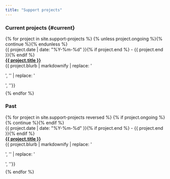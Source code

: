 ```yaml
---
title: "Support projects"
---
```

### Current projects {#current}

<ul style="padding-left: 0px;">
{% for project in site.support-projects %}
 {% unless project.ongoing %}{% continue %}{% endunless %}
 <li style="display: block; padding-bottom: 1ex;" date="{{ project.date }}" end="{{ project.end | default: project.date }}"><span class="small">{{ project.date | date: "%Y-%m-%d" }}{% if project.end %} - {{ project.end }}{% endif %}</span> <br/> <strong><a href="{{ project.url }}">{{ project.title }}</a></strong> <br/> {{ project.blurb | markdownify | replace: '<p>', '' | replace: '</p>', ''}}</li>
{% endfor %}
</ul>

### Past

<ul style="padding-left: 0px;">
{% for project in site.support-projects reversed %}
 {% if project.ongoing %}{% continue %}{% endif %}
 <li style="display: block; padding-bottom: 1ex;" date="{{ project.date }}" end="{{ project.end | default: project.date }}"><span class="small">{{ project.date | date: "%Y-%m-%d" }}{% if project.end %} - {{ project.end }}{% endif %}</span> <br/> <strong><a href="{{ project.url }}">{{ project.title }}</a></strong> <br/> {{ project.blurb | markdownify | replace: '<p>', '' | replace: '</p>', ''}}</li>
{% endfor %}
</ul>
